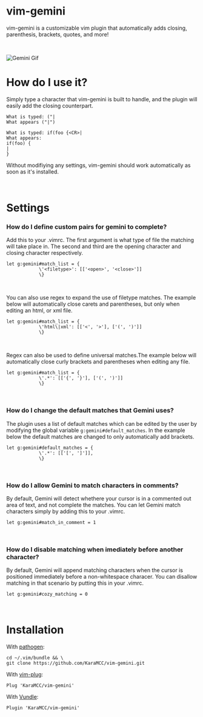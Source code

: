 # vim-gemini
vim-gemini is a customizable vim plugin that automatically adds closing, parenthesis, brackets, quotes, and more!

<br/>

![Gemini Gif](https://user-images.githubusercontent.com/56435971/68540940-42799300-0367-11ea-9389-cc77efafc4c2.gif)

# How do I use it?
Simply type a character that vim-gemini is built to handle, and the plugin will easily add the closing counterpart.
```
What is typed: ("|
What appears ("|")
```

```
What is typed: if(foo {<CR>|
What appears:
if(foo) {
|
}
```
Without modifiying any settings, vim-gemini should work automatically as soon as it's installed.

<br/>

# Settings
### How do I define custom pairs for gemini to complete?
Add this to your .vimrc. The first argument <filetype> is what type of file the matching will take place in. The second and third are the opening character and closing character respectively.
```
let g:gemini#match_list = {
            \'<filetype>': [['<open>', '<close>']]
            \}
```

<br/>

You can also use regex to expand the use of filetype matches. The example below will automatically close carets and parentheses, but only when editing an html, or xml file.
```
let g:gemini#match_list = {
            \'html\|xml': [['<', '>'], ['(', ')']]
            \}
```

<br/>

Regex can also be used to define universal matches.The example below will automatically close curly brackets and parentheses when editing any file.
```
let g:gemini#match_list = {
            \'.*': [['{', '}'], ['(', ')']]
            \}
```

<br/>

### How do I change the default matches that Gemini uses?
The plugin uses a list of default matches which can be edited by the user by modifying the global variable ```g:gemini#default_matches```. In the example below the default matches are changed to only automatically add brackets.
```
let g:gemini#default_matches = {
            \'.*': [['[', ']']],
            \}
```

<br/>

### How do I allow Gemini to match characters in comments?
By default, Gemini will detect whethere your cursor is in a commented out area of text, and not complete the matches. You can let Gemini match characters simply by adding this to your .vimrc.
```
let g:gemini#match_in_comment = 1
```

<br/>

### How do I disable matching when imediately before another character?
By default, Gemini will append matching characters when the cursor is positioned immediately before a non-whitespace characer. You can disallow matching in that scenario by putting this in your .vimrc.
```
let g:gemini#cozy_matching = 0
```

<br/>

# Installation
With [pathogen](https://github.com/tpope/vim-pathogen):
```
cd ~/.vim/bundle && \
git clone https://github.com/KaraMCC/vim-gemini.git
```

With [vim-plug](https://github.com/junegunn/vim-plug):
```
Plug 'KaraMCC/vim-gemini'
```

With [Vundle](https://github.com/VundleVim/Vundle.vim):
```
Plugin 'KaraMCC/vim-gemini'
```
